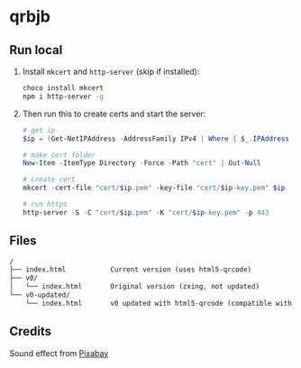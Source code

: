 # qrbjb

## Run local

1. Install `mkcert` and `http-server` (skip if installed):

   ```sh
   choco install mkcert
   npm i http-server -g
   ```

2. Then run this to create certs and start the server:

   ```powershell
   # get ip
   $ip = (Get-NetIPAddress -AddressFamily IPv4 | Where { $_.IPAddress -notlike "127.*" } | Select -First 1).IPAddress

   # make cert folder
   New-Item -ItemType Directory -Force -Path "cert" | Out-Null

   # create cert
   mkcert -cert-file "cert/$ip.pem" -key-file "cert/$ip-key.pem" $ip

   # run https
   http-server -S -C "cert/$ip.pem" -K "cert/$ip-key.pem" -p 443
   ```

## Files

```txt
/
├── index.html           Current version (uses html5-qrcode)
├── v0/
│   └── index.html       Original version (zxing, not updated)
└── v0-updated/
    └── index.html       v0 updated with html5-qrcode (compatible with current libs)

```

## Credits

Sound effect from [Pixabay](https://pixabay.com/sound-effects/store-scanner-beep-90395/)
